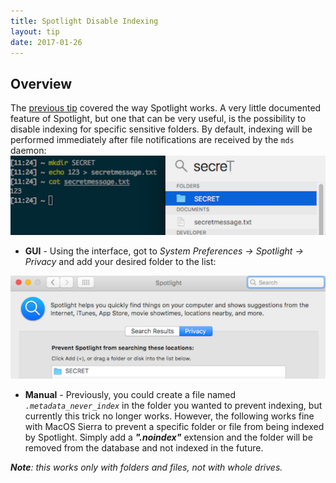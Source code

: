 ```yaml
---
title: Spotlight Disable Indexing
layout: tip
date: 2017-01-26
---
```


## Overview

The [previous tip](http://craftware.xyz/tips/Spotlight-plugins.html) covered the way Spotlight works. A very little documented feature of Spotlight, but one that can be very useful, is the possibility to disable indexing for specific sensitive folders. By default, indexing will be performed immediately after file notifications are received by the ```mds``` daemon:
![spotlight-indexed](/assets/images/tips/spotlight-indexed.png)

* **GUI** - Using the interface, got to _System Preferences → Spotlight → Privacy_ and add your desired folder to the list:

![spotlight-noindex](/assets/images/tips/spotlight-noindex.png)
* **Manual** - Previously, you could create a file named _```.metadata_never_index```_ in the folder you wanted to prevent indexing, but currently this trick no longer works. However, the following works fine with MacOS Sierra to prevent a specific folder or file from being indexed by Spotlight. Simply add a **_".noindex"_** extension and the folder will be removed from the database and not indexed in the future. 

_**Note**: this works only with folders and files, not with whole drives._
